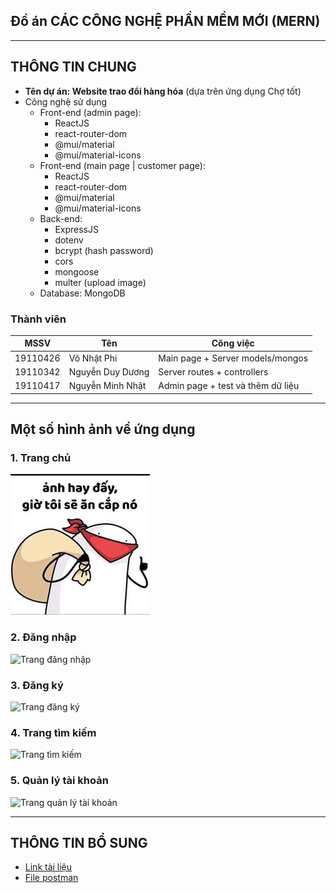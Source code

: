 ## **Đồ án CÁC CÔNG NGHỆ PHẦN MỀM MỚI (MERN)**

---

## THÔNG TIN CHUNG
- **Tên dự án: Website trao đổi hàng hóa** (dựa trên ứng dụng Chợ tốt)
- Công nghệ sử dụng
    - Front-end (admin page): 
        - ReactJS
        - react-router-dom
        - @mui/material
        - @mui/material-icons
    - Front-end (main page | customer page): 
        - ReactJS
        - react-router-dom
        - @mui/material
        - @mui/material-icons
    - Back-end: 
        - ExpressJS
        - dotenv
        - bcrypt (hash password)
        - cors
        - mongoose
        - multer (upload image)
    - Database: MongoDB

### Thành viên
| MSSV         | Tên               | Công việc                         |
|--------------|-------------------|-----------------------------------|
| 19110426     | Võ Nhật Phi       | Main page + Server models/mongos  |   
| 19110342     | Nguyễn Duy Dương  | Server routes + controllers       |   
| 19110417     | Nguyễn Minh Nhật  | Admin page + test và thêm dữ liệu |

---

## Một số hình ảnh về ứng dụng
### 1. Trang chủ   
![Ảnh stolen](./resources/nice_pic_now_i_stole_it.jpg)
### 2. Đăng nhập   
![Trang đăng nhập]()
### 3. Đăng ký    
![Trang đăng ký]()
### 4. Trang tìm kiếm    
![Trang tìm kiếm]()
### 5. Quản lý tài khoản     
![Trang quản lý tài khoản]()

---

## THÔNG TIN BỔ SUNG
- [Link tài liệu](https://drive.google.com/drive/folders/1GE0JkGc4ClinVZ3PukjvfPX4iqAhyxM8?usp=sharing)
- [File postman](./resources/Good_Fair.postman_collection.json)